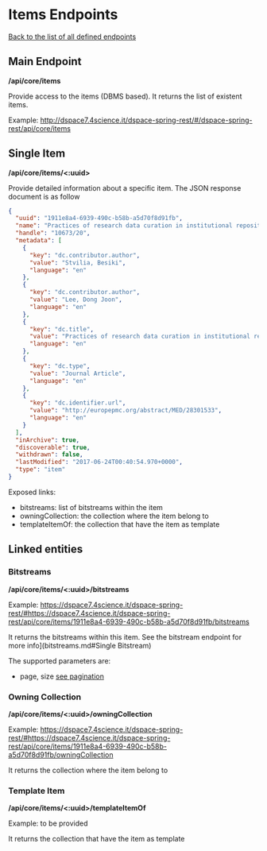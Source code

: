 # Items Endpoints
[Back to the list of all defined endpoints](endpoints.md)

## Main Endpoint
**/api/core/items**   

Provide access to the items (DBMS based). It returns the list of existent items.

Example: <http://dspace7.4science.it/dspace-spring-rest/#/dspace-spring-rest/api/core/items>

## Single Item
**/api/core/items/<:uuid>**

Provide detailed information about a specific item. The JSON response document is as follow
```json
{
  "uuid": "1911e8a4-6939-490c-b58b-a5d70f8d91fb",
  "name": "Practices of research data curation in institutional repositories: A qualitative view from repository staff",
  "handle": "10673/20",
  "metadata": [
    {
      "key": "dc.contributor.author",
      "value": "Stvilia, Besiki",
      "language": "en"
    },
    {
      "key": "dc.contributor.author",
      "value": "Lee, Dong Joon",
      "language": "en"
    },
    {
      "key": "dc.title",
      "value": "Practices of research data curation in institutional repositories: A qualitative view from repository staff",
      "language": "en"
    },
    {
      "key": "dc.type",
      "value": "Journal Article",
      "language": "en"
    },
    {
      "key": "dc.identifier.url",
      "value": "http://europepmc.org/abstract/MED/28301533",
      "language": "en"
    }
  ],
  "inArchive": true,
  "discoverable": true,
  "withdrawn": false,
  "lastModified": "2017-06-24T00:40:54.970+0000",
  "type": "item"
}
```

Exposed links:
* bitstreams: list of bitstreams within the item
* owningCollection: the collection where the item belong to
* templateItemOf: the collection that have the item as template
 

## Linked entities
### Bitstreams
**/api/core/items/<:uuid>/bitstreams**

Example: <https://dspace7.4science.it/dspace-spring-rest/#https://dspace7.4science.it/dspace-spring-rest/api/core/items/1911e8a4-6939-490c-b58b-a5d70f8d91fb/bitstreams>

It returns the bitstreams within this item. See the bitstream endpoint for more info](bitstreams.md#Single Bitstream)

The supported parameters are:
* page, size [see pagination](README.md#Pagination)

### Owning Collection
**/api/core/items/<:uuid>/owningCollection**

Example: <https://dspace7.4science.it/dspace-spring-rest/#https://dspace7.4science.it/dspace-spring-rest/api/core/items/1911e8a4-6939-490c-b58b-a5d70f8d91fb/owningCollection>

It returns the collection where the item belong to

### Template Item
**/api/core/items/<:uuid>/templateItemOf**

Example: to be provided

It returns the collection that have the item as template
